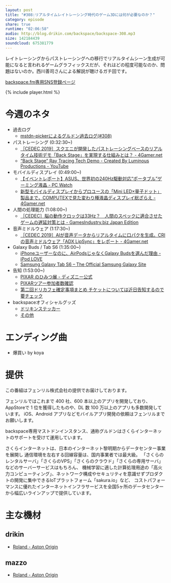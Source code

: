 ```yaml
---
layout: post
title: "#308:リアルタイムレイトレーシング時代のゲーム3Dには何が必要なのか？"
category: episode
share: true
runtime: "02:06:58"
audio: http://blog.drikin.com/backspace/backspace-308.mp3
size: 142184439
soundcloud: 675381779
---
```


レイトレーシングからパストレーシングへの移行でリアルタイムシーン生成が可能になると言われるゲームグラフィックスだが、それはどの程度可能なのか、問題はないのか。西川善司さんによる解説が聴けるガチ回です。

[backspace.fm専用SNS登録ページ](https://mstdn.guru/invite/3WVHpSMr)

{% include player.html %}


# 今週のネタ
* 過去ログ
  * [mstdn-pickerによるグルドン過去ログ(#308)](https://rbtnn.github.io/mstdn-picker/?instance=mstdn.guru&since_id=102749250193710692&max_id=102750048751277171)
* パストレーシング (0:32:30~)
  * [［CEDEC 2019］スクエニが開発したパストレーシングベースのリアルタイム技術デモ「Back Stage」を実現する仕組みとは？ - 4Gamer.net](https://www.4gamer.net/games/999/G999902/20190905083/)
  * [“Back Stage” Ray Tracing Tech Demo - Created By Luminous Productions - YouTube](https://www.youtube.com/watch?v=kohEL3Wo6a8)
* モバイルディスプレイ (0:49:00~)
  * [【イベントレポート】ASUS、世界初の240Hz駆動対応“ポータブル”ゲーミング液晶 - PC Watch](https://pc.watch.impress.co.jp/docs/news/event/1186760.html)
  * [新型モバイルディスプレイからプロユースの「Mini LED×量子ドット」製品まで，COMPUTEXで見た変わり種液晶ディスプレイ総ざらえ - 4Gamer.net](https://www.4gamer.net/games/047/G004755/20190607002/)
* 人間の処理能力 (1:08:00~)
  * [［CEDEC］脳の動作クロックは33Hz？　人間のスペックに適合させたゲームの遅延対策とは - GamesIndustry.biz Japan Edition](http://jp.gamesindustry.biz/article/1909/19090502/)
* 音声ミドルウェア (1:17:30~)
  * [［CEDEC 2019］AIが音声データからリアルタイムに口パクを生成。CRIの音声ミドルウェア「ADX LipSync」をレポート - 4Gamer.net](https://www.4gamer.net/games/999/G999905/20190906158/)
* Galaxy Buds / Tab S6 (1:35:00~)
  * [iPhoneユーザーなのに、AirPodsじゃなくGalaxy Budsを選んだ理由 - iPod LOVE](https://ipod.item-get.com/2019/09/iphoneairpodsgalaxy_buds.php)
  * [Samsung Galaxy Tab S6 – The Official Samsung Galaxy Site](https://www.samsung.com/global/galaxy/galaxy-tab-s6/)
* 告知 (1:53:00~)
  * [PIXAR のひみつ展 - ディズニー公式](https://www.disney.co.jp/eventlive/sciencebehindpixar.html)
  * [PIXARツアー参加者数確認](https://mstdn.guru/web/statuses/102785095670352019)
  * [第二回ドリカフェ確定事項まとめ チケットについては近日告知するので要チェック](https://mstdn.guru/web/statuses/102773509684363212)
* backspaceオフィシャルグッズ
  * [ドリキンステッカー](https://backspace.thebase.in/)
  * [その他](https://www.zazzle.co.jp/s/backspace+%E3%82%AE%E3%83%95%E3%83%88)

# エンディング曲
* 爆買い by koya

# 提供

この番組はフェンリル株式会社の提供でお届けしております。

フェンリルではこれまで 400 社、600 本以上のアプリを開発しており、AppStoreで 1 位を獲得したものや、DL 数 100 万以上のアプリも多数開発しています。
iOS、Android アプリなどモバイルアプリ開発の依頼はフェンリルまでお願いします。

backspace専用マストドンインスタンス、通称グルドンはさくらインターネットのサポートを受けて運用しています。

さくらインターネットは、日本のインターネット黎明期からデータセンター事業を展開し
通信環境を左右する回線容量は、国内事業者では最大級。
「さくらのレンタルサーバ」「さくらのVPS」「さくらのクラウド」「さくらの専用サーバ」などのサーバーサービスはもちろん、
機械学習に適した計算処理用途の「高火力コンピューティング」、ネットワーク構成やセキュリティを意識せずプロダクトの開発に集中できるIoTプラットフォーム「sakura.io」など、
コストパフォーマンスに優れたインターネットインフラサービスを全国5ヶ所のデータセンターから幅広いラインアップで提供しています。

# 主な機材

## drikin
* [Roland - Aston Origin](http://amzn.asia/1OwAZ0w)

## mazzo
* [Roland - Aston Origin](http://amzn.asia/1OwAZ0w)
